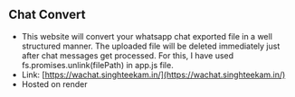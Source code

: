 ## Chat Convert
- This website will convert your whatsapp chat exported file in a well structured manner. The uploaded file will be deleted immediately just after chat messages get processed. For this, I have used fs.promises.unlink(filePath) in app.js file. 
- Link: [https://wachat.singhteekam.in/](https://wachat.singhteekam.in/)
- Hosted on render
